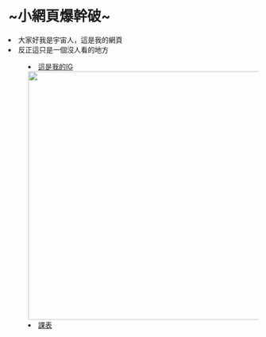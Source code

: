 <!DOCTYPE html>
<html>
<head>
	<title>這裡是小型網頁</title>
</head>
<body>
	<H1><front color = #ff0000> ~小網頁爆幹破~</front></h1>
<LI>大家好我是宇宙人，這是我的網頁
	<LI>反正這只是一個沒人看的地方
		<MENU>
			<p>
				<LI><A HREF="https://www.instagram.com/lyj_970905/">這是我的IG</A>
					<img src="https://encrypted-tbn0.gstatic.com/images?q=tbn:ANd9GcSslPyHK3QwsyyJxjeBSMzsi6KonGW1YcOWOA&s" align=right height=500>
					<LI><A HREF="https://ais.nutc.edu.tw/student/courses/my_week_time.aspx">課表
						</P>
						</MENU>
</body>
</html>
